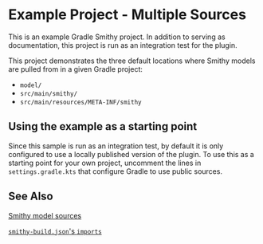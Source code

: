 # Example Project - Multiple Sources

This is an example Gradle Smithy project. In addition to serving as documentation,
this project is run as an integration test for the plugin.

This project demonstrates the three default locations where Smithy models are pulled
from in a given Gradle project:

- `model/`
- `src/main/smithy/`
- `src/main/resources/META-INF/smithy`

## Using the example as a starting point

Since this sample is run as an integration test, by default it is only configured
to use a locally published version of the plugin. To use this as a starting point
for your own project, uncomment the lines in `settings.gradle.kts` that configure
Gradle to use public sources.

## See Also

[Smithy model sources](https://smithy.io/2.0/guides/building-models/gradle-plugin.html#smithy-model-sources)

[`smithy-build.json`'s `imports`](https://smithy.io/2.0/guides/building-models/build-config.html?highlight=imports)
